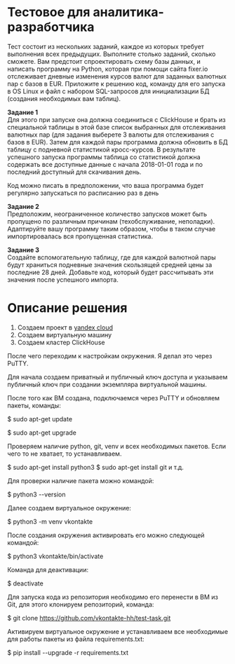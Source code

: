 # Тестовое для аналитика-разработчика

Тест состоит из нескольких заданий, каждое из которых требует выполнения всех предыдущих. Выполните столько заданий, сколько сможете.
Вам предстоит спроектировать схему базы данных, и написать программу на Python, которая при помощи сайта fixer.io отслеживает дневные изменения курсов валют для заданных валютных пар с базов в EUR.
Приложите к решению код, команду для его запуска в OS Linux и файл с набором SQL-запросов для инициализации БД (создания необходимых вам таблиц).

<b>Задание 1<br></b>
Для этого при запуске она должна соединиться с СlickHouse и брать из специальной таблицы в этой базе список выбранных для отслеживания валютных пар (для задания выберете 3 валюты для отслеживания с базов в EUR). Затем для каждой пары программа должна обновить в БД таблицу с подневной статистикой кросс-курсов. В результате успешного запуска программы таблица со статистикой должна содержать все доступные данные с начала 2018-01-01 года и по последний доступный для скачивания день.

Код можно писать в предположении, что ваша программа будет регулярно запускаться по расписанию раз в день

<b>Задание 2<br></b>
Предположим, неограниченное количество запусков может быть пропущено по различным причинам (техобслуживание, неполадки). Адаптируйте вашу программу таким образом, чтобы в таком случае импортировалась вся пропущенная статистика.

<b>Задание 3<br></b>
Создайте вспомогательную таблицу, где для каждой валютной пары будут храниться подневные значения скользящей средней цены за последние 28 дней.
Добавьте код, который будет рассчитывать эти значения после успешного импорта.

# Описание решения

1. Создаем проект в <a href="https://console.cloud.yandex.ru/" targt="_blank">yandex cloud</a>
2. Создаем виртуальную машину
3. Создаем кластер ClickHouse

После чего переходим к настройкам окружения. Я делал это через PuTTY.

Для начала создаем приватный и публичный ключ доступа и указываем публичный ключ при создании экземпляра виртуальной машины.

После того как ВМ создана, подключаемся через PuTTY и обновляем пакеты, команды:

$ sudo apt-get update

$ sudo apt-get upgrade

Проверяем наличие python, git, venv и всех необходимых пакетов. Если чего то не хватает, то устанавливаем.

$ sudo apt-get install python3
$ sudo apt-get install git
и т.д.

Для проверки наличие пакета можно командой:

$ python3 --version

Далее создаем виртуальное окружение:

$ python3 -m venv vkontakte

После создания окружения активировать его можно следующей командой:

$ python3 vkontakte/bin/activate

Команда для деактивации:

$ deactivate

Для запуска кода из репозитория необходимо его перенести в ВМ из Git, для этого клонируем репозиторий, команда:

$ git clone https://github.com/vkontakte-hh/test-task.git

Активируем виртуальное окружение и устанавливаем все необходимые для работы пакеты из файла requirements.txt:

$ pip install --upgrade -r requirements.txt







